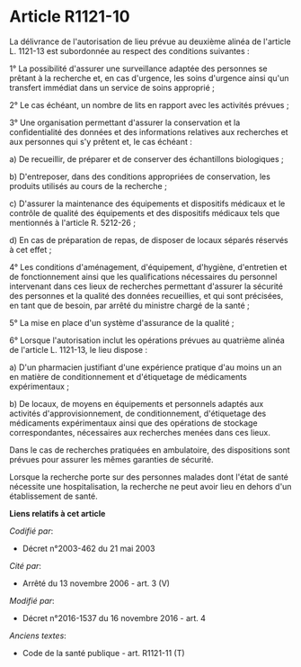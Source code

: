 # Article R1121-10

La délivrance de l'autorisation de lieu prévue au deuxième alinéa de l'article L. 1121-13 est subordonnée au respect des
conditions suivantes : 

1° La possibilité d'assurer une surveillance adaptée des personnes se prêtant à la recherche et, en cas d'urgence, les soins
d'urgence ainsi qu'un transfert immédiat dans un service de soins approprié ;

2° Le cas échéant, un nombre de lits en rapport avec les activités prévues ; 

3° Une organisation permettant d'assurer la conservation et la confidentialité des données et des informations relatives aux
recherches et aux personnes qui s'y prêtent et, le cas échéant : 

a) De recueillir, de préparer et de conserver des échantillons biologiques ; 

b) D'entreposer, dans des conditions appropriées de conservation, les produits utilisés au cours de la recherche ; 

c) D'assurer la maintenance des équipements et dispositifs médicaux et le contrôle de qualité des équipements et des
dispositifs médicaux tels que mentionnés à l'article R. 5212-26 ;

d) En cas de préparation de repas, de disposer de locaux séparés réservés à cet effet ; 

4° Les conditions d'aménagement, d'équipement, d'hygiène, d'entretien et de fonctionnement ainsi que les qualifications
nécessaires du personnel intervenant dans ces lieux de recherches permettant d'assurer la sécurité des personnes et la
qualité des données recueillies, et qui sont précisées, en tant que de besoin, par arrêté du ministre chargé de la santé ; 

5° La mise en place d'un système d'assurance de la qualité ; 

6° Lorsque l'autorisation inclut les opérations prévues au quatrième alinéa de l'article L. 1121-13, le lieu dispose : 

a) D'un pharmacien justifiant d'une expérience pratique d'au moins un an en matière de conditionnement et d'étiquetage de
médicaments expérimentaux ; 

b) De locaux, de moyens en équipements et personnels adaptés aux activités d'approvisionnement, de conditionnement,
d'étiquetage des médicaments expérimentaux ainsi que des opérations de stockage correspondantes, nécessaires aux recherches
menées dans ces lieux. 

Dans le cas de recherches pratiquées en ambulatoire, des dispositions sont prévues pour assurer les mêmes garanties de
sécurité. 

Lorsque la recherche porte sur des personnes malades dont l'état de santé nécessite une hospitalisation, la recherche ne peut
avoir lieu en dehors d'un établissement de santé.

**Liens relatifs à cet article**

_Codifié par_:

  - Décret n°2003-462 du 21 mai 2003

_Cité par_:

  - Arrêté du 13 novembre 2006 - art. 3 (V)

_Modifié par_:

  - Décret n°2016-1537 du 16 novembre 2016 - art. 4

_Anciens textes_:

  - Code de la santé publique - art. R1121-11 (T)
